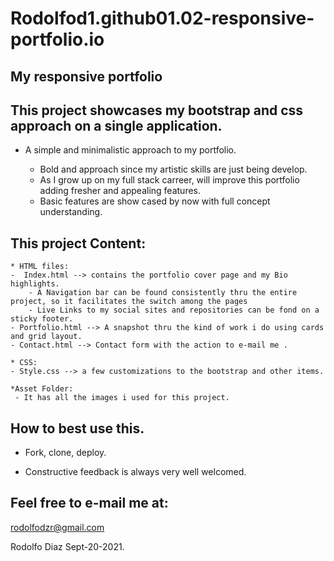 # Rodolfod1.github01.02-responsive-portfolio.io
## My responsive portfolio

## This project showcases my bootstrap and css approach on a single application. 

* A simple and minimalistic approach to my portfolio.

    - Bold and approach since my artistic skills are just being develop. 
    - As I grow up on my full stack carreer, will improve this portfolio adding fresher and appealing features.
    - Basic features are show cased by now with full concept understanding.

## This project Content:
    * HTML files: 
    -  Index.html --> contains the portfolio cover page and my Bio highlights. 
        - A Navigation bar can be found consistently thru the entire project, so it facilitates the switch among the pages 
        - Live Links to my social sites and repositories can be fond on a sticky footer. 
    - Portfolio.html --> A snapshot thru the kind of work i do using cards and grid layout. 
    - Contact.html --> Contact form with the action to e-mail me .

    * CSS:
    - Style.css --> a few customizations to the bootstrap and other items.
    
    *Asset Folder:
     - It has all the images i used for this project.

## How to best use this. 
 - Fork, clone, deploy. 

- Constructive feedback is always very well welcomed. 

## Feel free to e-mail me at:

rodolfodzr@gmail.com


Rodolfo Diaz Sept-20-2021.